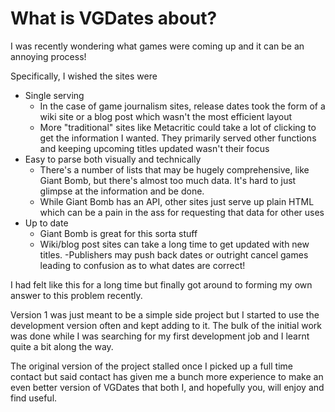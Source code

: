 # What is VGDates about?

I was recently wondering what games were coming up and it can be an annoying process!

Specifically, I wished the sites were

- Single serving
  - In the case of game journalism sites, release dates took the form of a wiki site or a blog post which wasn't the most efficient layout
  - More "traditional" sites like Metacritic could take a lot of clicking to get the information I wanted. They primarily served other functions and keeping upcoming titles updated wasn't their focus
- Easy to parse both visually and technically
  - There's a number of lists that may be hugely comprehensive, like Giant Bomb, but there's almost too much data. It's hard to just glimpse at the information and be done.
  - While Giant Bomb has an API, other sites just serve up plain HTML which can be a pain in the ass for requesting that data for other uses
- Up to date
  - Giant Bomb is great for this sorta stuff
  - Wiki/blog post sites can take a long time to get updated with new titles.
  -Publishers may push back dates or outright cancel games leading to confusion as to what dates are correct!

I had felt like this for a long time but finally got around to forming my own answer to this problem recently.

Version 1 was just meant to be a simple side project but I started to use the development version often and kept adding to it. The bulk of the initial work was done while I was searching for my first development job and I learnt quite a bit along the way.

The original version of the project stalled once I picked up a full time contact but said contact has given me a bunch more experience to make an even better version of VGDates that both I, and hopefully you, will enjoy and find useful.
